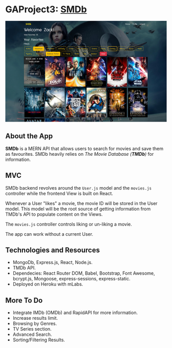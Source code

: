 # GAProject3: [SMDb](https://netflixbutnotreally.herokuapp.com/)

![Screenshot of SMDb](https://raw.githubusercontent.com/zqlimy17/netflixbutnotreally/master/public/img/smdb_cover.jpeg)

## About the App

**SMDb** is a MERN API that allows users to search for movies and save them as favourites. SMDb heavily relies on *The Movie Database (__TMDb__)* for information. 

## MVC
SMDb backend revolves around the `User.js` model and the `movies.js` controller while the frontend View is built on React. 

Whenever a User "likes" a movie, the movie ID will be stored in the User model. This model will be the root source of getting information from TMDb's API to populate content on the Views. 

The `movies.js` controller controls liking or un-liking a movie. 

The app can work without a current User.  

## Technologies and Resources
* MongoDb, Express.js, React, Node.js.
* TMDb API.
* Dependecies: React Router DOM, Babel, Bootstrap, Font Awesome, bcrypt.js, Mongoose, express-sessions, express-static.
* Deployed on Heroku with mLabs.

## More To Do
- Integrate IMDb (OMDb) and RapidAPI for more information. 
- Increase results limit.
- Browsing by Genres. 
- TV Series section. 
- Advanced Search. 
- Sorting/Filtering Results. 
